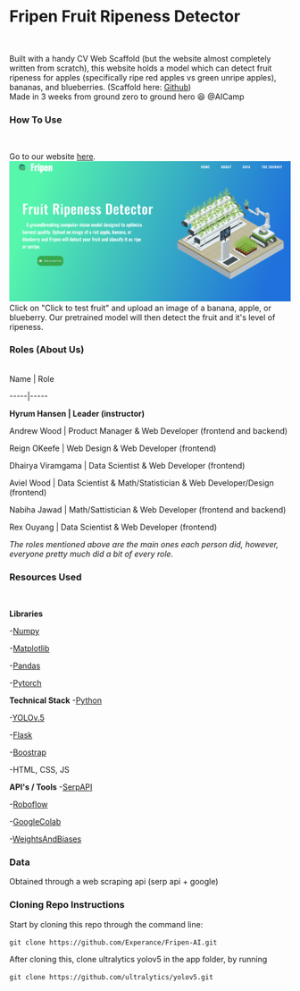 # Fripen Fruit Ripeness Detector
<br>

Built with a handy CV Web Scaffold (but the website almost completely written from scratch), this website holds a model which can detect fruit ripeness for apples (specifically ripe red apples vs green unripe apples), bananas, and blueberries. (Scaffold here: [Github](https://github.com/organization-x/omni/tree/omni_cv))
<br>
Made in 3 weeks from ground zero to ground hero 😆 @AICamp 
<br>

### How To Use
<br>

Go to our website [here](https://cocalc19.ai-camp.dev/1f5857f2-6682-4940-8a34-bfeaf3edb175/port/12345/). 
![Picture of the home page](app/static/images1/frontpageofwebsite.png)
Click on "Click to test fruit" and upload an image of a banana, apple, or blueberry. Our pretrained model will then detect the fruit and it's level of ripeness.
<br>

### Roles (About Us)
<br>
Name | Role

-----|-----

**Hyrum Hansen | Leader (instructor)**

Andrew Wood | Product Manager & Web Developer (frontend and backend)

Reign OKeefe | Web Design & Web Developer (frontend)

Dhairya Viramgama | Data Scientist & Web Developer (frontend)

Aviel Wood | Data Scientist & Math/Statistician & Web Developer/Design (frontend)

Nabiha Jawad | Math/Sattistician & Web Developer (frontend and backend)

Rex Ouyang | Data Scientist & Web Developer (frontend)

*The roles mentioned above are the main ones each person did, however, everyone pretty much did a bit of every role.*
<br>

### Resources Used
<br>

**Libraries**

-[Numpy](https://numpy.org)

-[Matplotlib](https://matplotlib.org/)

-[Pandas](https://pandas.pydata.org/)

-[Pytorch](https://pytorch.org/)

**Technical Stack**
-[Python](https://python.org)

-[YOLOv.5](https://github.com/ultralytics/yolov5)

-[Flask](https://flask.palletsprojects.com/en/2.1.x/)

-[Boostrap](https://getbootstrap.com/)

-HTML, CSS, JS

**API's / Tools**
-[SerpAPI](https://serpapi.com/dashboard)

-[Roboflow](https://roboflow.com)

-[GoogleColab](https://colab.research.google.com)

-[WeightsAndBiases](https://wandb.ai)


### Data
Obtained through a web scraping api (serp api + google)

### Cloning Repo Instructions

Start by cloning this repo through the command line: 

`git clone https://github.com/Experance/Fripen-AI.git`

After cloning this, clone ultralytics yolov5 in the app folder, by running 

`git clone https://github.com/ultralytics/yolov5.git`
